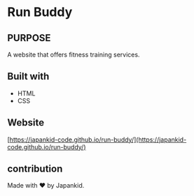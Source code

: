 # Run Buddy

## PURPOSE
A website that offers fitness training services.

## Built with
* HTML
* CSS

## Website
[https://japankid-code.github.io/run-buddy/](https://japankid-code.github.io/run-buddy/)

## contribution
Made with ❤️ by Japankid.